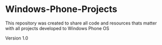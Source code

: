 # Windows-Phone-Projects
This repository was created to share all code and resources thats matter with all projects developed to Windows Phone OS


Version 1.0